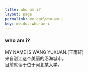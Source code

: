 ```yaml
---
title: who am i?
layout: page
permalink: me.doc\who-am-i
key: me.doc-who-am-i
---
```

### who am i?
MY NAME IS WANG YUXUAN.(王雨轩)<br>
来自湛江这个美丽的沿海城市。<br>目前就读于位于河北某大学。